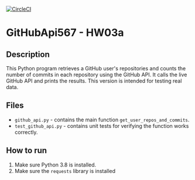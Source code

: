 [![CircleCI](https://dl.circleci.com/status-badge/img/gh/bglynn-stevens/GitHubApi567-hw3/tree/main.svg?style=svg)](https://dl.circleci.com/status-badge/redirect/gh/bglynn-stevens/GitHubApi567-hw3/tree/main)

# GitHubApi567 - HW03a

## Description
This Python program retrieves a GitHub user's repositories and counts the number of commits in each repository using the GitHub API. 
It calls the live GitHub API and prints the results. This version is intended for testing real data.

## Files
- `github_api.py` - contains the main function `get_user_repos_and_commits`.
- `test_github_api.py` - contains unit tests for verifying the function works correctly.

## How to run
1. Make sure Python 3.8 is installed.
2. Make sure the `requests` library is installed
